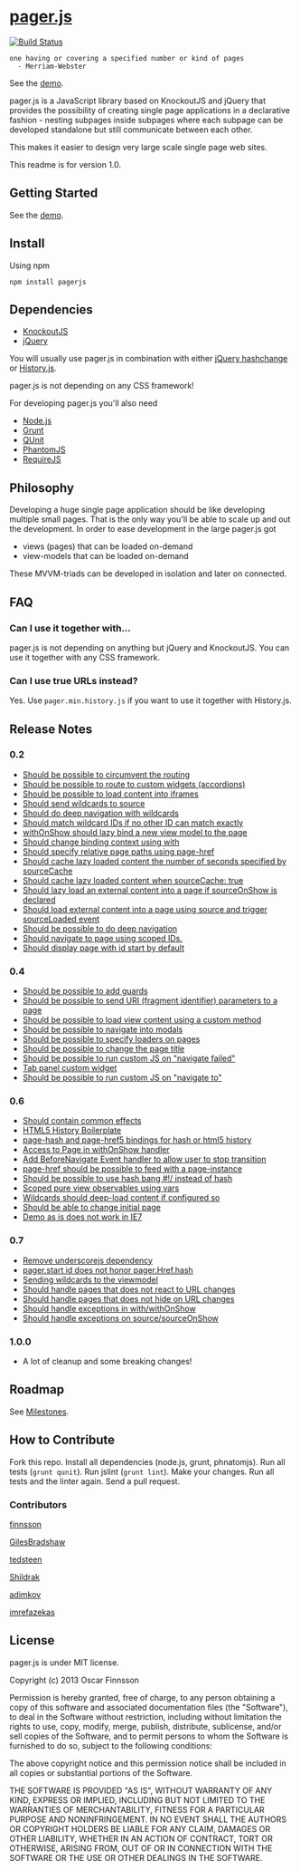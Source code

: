 # [pager.js](http://oscar.finnsson.nu/pagerjs/)

[![Build Status](https://travis-ci.org/finnsson/pagerjs.png)](https://travis-ci.org/finnsson/pagerjs)

    one having or covering a specified number or kind of pages
      - Merriam-Webster

See the [demo](http://pagerjs.com/demo/).

pager.js is a JavaScript library based on KnockoutJS and jQuery that provides the possibility of
creating single page applications in a declarative fashion - nesting subpages inside subpages where each subpage can be
developed standalone but still communicate between each other.

This makes it easier to design very large scale single page web sites.

This readme is for version 1.0.

## Getting Started

See the [demo](http://pagerjs.com/demo/).

## Install

Using npm

    npm install pagerjs

## Dependencies

- [KnockoutJS](http://knockoutjs.com/)
- [jQuery](http://jquery.com/)

You will usually use pager.js in combination with either
[jQuery hashchange](https://github.com/cowboy/jquery-hashchange)
or [History.js](https://github.com/balupton/History.js/).

pager.js is not depending on any CSS framework!

For developing pager.js you'll also need

- [Node.js](http://nodejs.org/)
- [Grunt](https://github.com/cowboy/grunt)
- [QUnit](http://qunitjs.com/)
- [PhantomJS](http://phantomjs.org/)
- [RequireJS](http://requirejs.org/)

## Philosophy

Developing a huge single page application should be like developing multiple small pages. That is the only way
you'll be able to scale up and out the development. In order to ease development in the large pager.js got

* views (pages) that can be loaded on-demand
* view-models that can be loaded on-demand

These MVVM-triads can be developed in isolation and later on connected.

## FAQ

### Can I use it together with...

pager.js is not depending on anything but jQuery and KnockoutJS. You can use it together with
any CSS framework.

### Can I use true URLs instead?

Yes. Use `pager.min.history.js` if you want to use it together with History.js.

## Release Notes

### 0.2

- [Should be possible to circumvent the routing](https://github.com/finnsson/pagerjs/issues/17)
- [Should be possible to route to custom widgets (accordions)](https://github.com/finnsson/pagerjs/issues/16)
- [Should be possible to load content into iframes](https://github.com/finnsson/pagerjs/issues/15)
- [Should send wildcards to source](https://github.com/finnsson/pagerjs/issues/14)
- [Should do deep navigation with wildcards](https://github.com/finnsson/pagerjs/issues/13)
- [Should match wildcard IDs if no other ID can match exactly](https://github.com/finnsson/pagerjs/issues/12)
- [withOnShow should lazy bind a new view model to the page](https://github.com/finnsson/pagerjs/issues/11)
- [Should change binding context using with](https://github.com/finnsson/pagerjs/issues/10)
- [Should specify relative page paths using page-href](https://github.com/finnsson/pagerjs/issues/9)
- [Should cache lazy loaded content the number of seconds specified by sourceCache](https://github.com/finnsson/pagerjs/issues/8)
- [Should cache lazy loaded content when sourceCache: true](https://github.com/finnsson/pagerjs/issues/7)
- [Should lazy load an external content into a page if sourceOnShow is declared](https://github.com/finnsson/pagerjs/issues/6)
- [Should load external content into a page using source and trigger sourceLoaded event](https://github.com/finnsson/pagerjs/issues/5)
- [Should be possible to do deep navigation](https://github.com/finnsson/pagerjs/issues/4)
- [Should navigate to page using scoped IDs.](https://github.com/finnsson/pagerjs/issues/3)
- [Should display page with id start by default](https://github.com/finnsson/pagerjs/issues/2)

### 0.4

- [Should be possible to add guards](https://github.com/finnsson/pagerjs/issues/26)
- [Should be possible to send URI (fragment identifier) parameters to a page](https://github.com/finnsson/pagerjs/issues/25)
- [Should be possible to load view content using a custom method](https://github.com/finnsson/pagerjs/issues/24)
- [Should be possible to navigate into modals](https://github.com/finnsson/pagerjs/issues/23)
- [Should be possible to specify loaders on pages](https://github.com/finnsson/pagerjs/issues/22)
- [Should be possible to change the page title](https://github.com/finnsson/pagerjs/issues/21)
- [Should be possible to run custom JS on "navigate failed"](https://github.com/finnsson/pagerjs/issues/20)
- [Tab panel custom widget](https://github.com/finnsson/pagerjs/issues/19)
- [Should be possible to run custom JS on "navigate to"](https://github.com/finnsson/pagerjs/issues/18)

### 0.6

- [Should contain common effects](https://github.com/finnsson/pagerjs/issues/28)
- [HTML5 History Boilerplate](https://github.com/finnsson/pagerjs/issues/34)
- [page-hash and page-href5 bindings for hash or html5 history](https://github.com/finnsson/pagerjs/issues/29)
- [Access to Page in withOnShow handler](https://github.com/finnsson/pagerjs/issues/27)
- [Add BeforeNavigate Event handler to allow user to stop transition](https://github.com/finnsson/pagerjs/issues/1)
- [page-href should be possible to feed with a page-instance](https://github.com/finnsson/pagerjs/issues/39)
- [Should be possible to use hash bang #!/ instead of hash](https://github.com/finnsson/pagerjs/issues/38)
- [Scoped pure view observables using vars](https://github.com/finnsson/pagerjs/issues/32)
- [Wildcards should deep-load content if configured so](https://github.com/finnsson/pagerjs/issues/31)
- [Should be able to change initial page](https://github.com/finnsson/pagerjs/issues/44)
- [Demo as is does not work in IE7](https://github.com/finnsson/pagerjs/issues/43)

### 0.7

- [Remove underscorejs dependency](https://github.com/finnsson/pagerjs/issues/49)
- [pager.start id does not honor pager.Href.hash](https://github.com/finnsson/pagerjs/issues/51)
- [Sending wildcards to the viewmodel](https://github.com/finnsson/pagerjs/issues/52)
- [Should handle pages that does not react to URL changes](https://github.com/finnsson/pagerjs/issues/61)
- [Should handle pages that does not hide on URL changes](https://github.com/finnsson/pagerjs/issues/62)
- [Should handle exceptions in with/withOnShow](https://github.com/finnsson/pagerjs/issues/46)
- [Should handle exceptions on source/sourceOnShow](https://github.com/finnsson/pagerjs/issues/47)

### 1.0.0

- A lot of cleanup and some breaking changes!

## Roadmap

See [Milestones](https://github.com/finnsson/pagerjs/issues/milestones).

## How to Contribute

Fork this repo. Install all dependencies (node.js, grunt, phnatomjs). Run all tests
(`grunt qunit`). Run jslint (`grunt lint`). Make your changes. Run all tests and the linter again. Send a pull request.

### Contributors

[finnsson](https://github.com/finnsson)

[GilesBradshaw](https://github.com/GilesBradshaw)

[tedsteen](https://github.com/tedsteen)

[Shildrak](https://github.com/Shildrak)

[adimkov](https://github.com/adimkov)

[imrefazekas](https://github.com/imrefazekas)

## License

pager.js is under MIT license.

Copyright (c) 2013 Oscar Finnsson

Permission is hereby granted, free of charge, to any person obtaining a copy of this software and associated
documentation files (the "Software"), to deal in the Software without restriction, including without limitation the
rights to use, copy, modify, merge, publish, distribute, sublicense, and/or sell copies of the Software, and to permit
 persons to whom the Software is furnished to do so, subject to the following conditions:

The above copyright notice and this permission notice shall be included in all copies or substantial portions of the
Software.

THE SOFTWARE IS PROVIDED "AS IS", WITHOUT WARRANTY OF ANY KIND, EXPRESS OR IMPLIED, INCLUDING BUT NOT LIMITED TO THE
WARRANTIES OF MERCHANTABILITY, FITNESS FOR A PARTICULAR PURPOSE AND NONINFRINGEMENT. IN NO EVENT SHALL THE AUTHORS OR
COPYRIGHT HOLDERS BE LIABLE FOR ANY CLAIM, DAMAGES OR OTHER LIABILITY, WHETHER IN AN ACTION OF CONTRACT, TORT OR
OTHERWISE, ARISING FROM, OUT OF OR IN CONNECTION WITH THE SOFTWARE OR THE USE OR OTHER DEALINGS IN THE SOFTWARE.